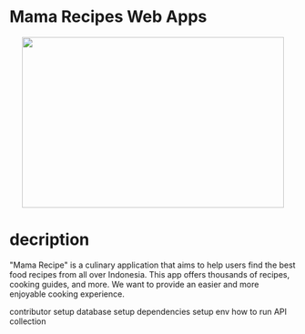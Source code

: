 # Mama Recipes Web Apps
<p align="center">
  <img width="460" height="300" src="https://imgur.com/CmtnO2V"
>
</p>


# decription
"Mama Recipe" is a culinary application that aims to help users find the best food recipes from all over Indonesia. This app offers thousands of recipes, cooking guides, and more. We want to provide an easier and more enjoyable cooking experience.

contributor
setup database
setup dependencies
setup env
how to run
API collection
